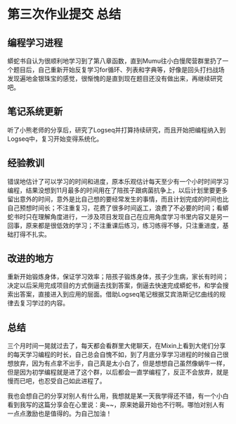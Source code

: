 # 第三次作业提交  总结

## 编程学习进程

蟒蛇书自认为很顺利地学习到了第八章函数，直到Mumu往小白慢爬营群里扔了一个题目后，自己重新开始反复学习for循环、列表和字典等，好像是回头打扫战场发现遍地金银珠宝的感觉，很惭愧的是直到现在题目还没有做出来，再继续研究吧。

## 笔记系统更新

听了小熊老师的分享后，研究了Logseq并打算持续研究，而且开始把编程纳入到Logseq中，复习开始变得系统化。

## 经验教训

错误地估计了可以学习的时间和进度，原本乐观估计每天至少有一个小时时间学习编程，结果没想到11月最多的时间用在了陪孩子跟病菌抗争上，以后计划里要更多留出意外的时间，意外是比自己想的要经常发生的事情，而且计划完成的时间也比自己预想时间长；不注重复习，花费了很多时间返工，浪费了不必要的时间；看蟒蛇书时只在理解角度进行，一涉及项目发现自己在应用角度学习书里内容又是另一回事，原来都是很低效的学习；不注重课后练习，练习练得不够，只注重进度，基础打得不扎实。



## 改进的地方

重新开始锻炼身体，保证学习效率；陪孩子锻炼身体，孩子少生病，家长有时间；决定以后采用完成项目的方式倒逼去找到答案，倒逼去快速完成蟒蛇书，和学会搜索出答案，直接进入到应用的层面。借助Logseq笔记根据艾宾浩斯记忆曲线的规律去复习学过的内容。

## 总结

三个月时间一晃就过去了，每天都会看群里大佬聊天，在Mixin上看到大佬们分享的每天学习编程的时长，自己总会自愧不如，到了月底分享学习进程的时候自己很想放弃，因为有点拿不出手，自己真是太小白了，但是想想自己虽然像蜗牛一样，但是因为初学编程就是进了这个群，以后都会一直学编程了，反正不会放弃，就是慢而已吧，也忍受自己如此进程了。

我也会想自己的分享对别人有什么用，我想就是某一天我学得还不错，有一个小白看到我写的这篇分享会在心里说：奥~~，原来她最开始也不行啊。哪怕对别人有一点点激励也是值得的。为自己加油！